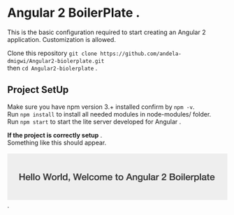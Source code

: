 # Angular 2 BoilerPlate . 
This is the basic configuration required to start creating an Angular 2 application. Customization is allowed.  

Clone this repository `git clone https://github.com/andela-dmigwi/Angular2-biolerplate.git`   
  then `cd Angular2-biolerplate` . 
  
## Project SetUp
Make sure you have npm version 3.+ installed confirm by `npm -v`.  
Run `npm install` to install all needed modules in node-modules/ folder.    
Run `npm start` to start the lite server developed for Angular . 


**If the project is correctly setup** .  
Something like this should appear.
     
![Screenshot](ScreenShot.png) . 
